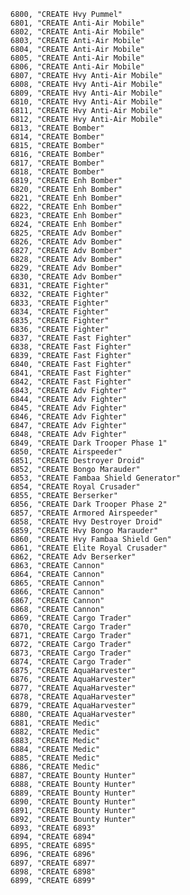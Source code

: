 ﻿```text
6800, "CREATE Hvy Pummel"
6801, "CREATE Anti-Air Mobile"
6802, "CREATE Anti-Air Mobile"
6803, "CREATE Anti-Air Mobile"
6804, "CREATE Anti-Air Mobile"
6805, "CREATE Anti-Air Mobile"
6806, "CREATE Anti-Air Mobile"
6807, "CREATE Hvy Anti-Air Mobile"
6808, "CREATE Hvy Anti-Air Mobile"
6809, "CREATE Hvy Anti-Air Mobile"
6810, "CREATE Hvy Anti-Air Mobile"
6811, "CREATE Hvy Anti-Air Mobile"
6812, "CREATE Hvy Anti-Air Mobile"
6813, "CREATE Bomber"
6814, "CREATE Bomber"
6815, "CREATE Bomber"
6816, "CREATE Bomber"
6817, "CREATE Bomber"
6818, "CREATE Bomber"
6819, "CREATE Enh Bomber"
6820, "CREATE Enh Bomber"
6821, "CREATE Enh Bomber"
6822, "CREATE Enh Bomber"
6823, "CREATE Enh Bomber"
6824, "CREATE Enh Bomber"
6825, "CREATE Adv Bomber"
6826, "CREATE Adv Bomber"
6827, "CREATE Adv Bomber"
6828, "CREATE Adv Bomber"
6829, "CREATE Adv Bomber"
6830, "CREATE Adv Bomber"
6831, "CREATE Fighter"
6832, "CREATE Fighter"
6833, "CREATE Fighter"
6834, "CREATE Fighter"
6835, "CREATE Fighter"
6836, "CREATE Fighter"
6837, "CREATE Fast Fighter"
6838, "CREATE Fast Fighter"
6839, "CREATE Fast Fighter"
6840, "CREATE Fast Fighter"
6841, "CREATE Fast Fighter"
6842, "CREATE Fast Fighter"
6843, "CREATE Adv Fighter"
6844, "CREATE Adv Fighter"
6845, "CREATE Adv Fighter"
6846, "CREATE Adv Fighter"
6847, "CREATE Adv Fighter"
6848, "CREATE Adv Fighter"
6849, "CREATE Dark Trooper Phase 1"
6850, "CREATE Airspeeder"
6851, "CREATE Destroyer Droid"
6852, "CREATE Bongo Marauder"
6853, "CREATE Fambaa Shield Generator"
6854, "CREATE Royal Crusader"
6855, "CREATE Berserker"
6856, "CREATE Dark Trooper Phase 2"
6857, "CREATE Armored Airspeeder"
6858, "CREATE Hvy Destroyer Droid"
6859, "CREATE Hvy Bongo Marauder"
6860, "CREATE Hvy Fambaa Shield Gen"
6861, "CREATE Elite Royal Crusader"
6862, "CREATE Adv Berserker"
6863, "CREATE Cannon"
6864, "CREATE Cannon"
6865, "CREATE Cannon"
6866, "CREATE Cannon"
6867, "CREATE Cannon"
6868, "CREATE Cannon"
6869, "CREATE Cargo Trader"
6870, "CREATE Cargo Trader"
6871, "CREATE Cargo Trader"
6872, "CREATE Cargo Trader"
6873, "CREATE Cargo Trader"
6874, "CREATE Cargo Trader"
6875, "CREATE AquaHarvester"
6876, "CREATE AquaHarvester"
6877, "CREATE AquaHarvester"
6878, "CREATE AquaHarvester"
6879, "CREATE AquaHarvester"
6880, "CREATE AquaHarvester"
6881, "CREATE Medic"
6882, "CREATE Medic"
6883, "CREATE Medic"
6884, "CREATE Medic"
6885, "CREATE Medic"
6886, "CREATE Medic"
6887, "CREATE Bounty Hunter"
6888, "CREATE Bounty Hunter"
6889, "CREATE Bounty Hunter"
6890, "CREATE Bounty Hunter"
6891, "CREATE Bounty Hunter"
6892, "CREATE Bounty Hunter"
6893, "CREATE 6893"
6894, "CREATE 6894"
6895, "CREATE 6895"
6896, "CREATE 6896"
6897, "CREATE 6897"
6898, "CREATE 6898"
6899, "CREATE 6899"
```